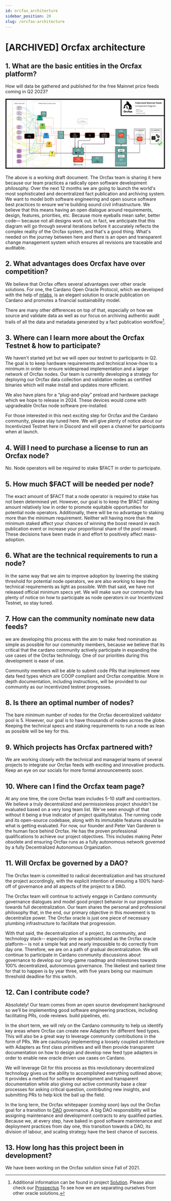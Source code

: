 ```yaml
---
id: orcfax_architecture
sidebar_position: 20
slug: /orcfax-architecture
---
```


# [ARCHIVED] Orcfax architecture

## 1. What are the basic entities in the Orcfax platform?

How will data be gathered and published for the free Mainnet price feeds coming in Q2 2023?

[![](/img/OrcfaxFederatedMainnetFeeds-ComponentDiagram-v1.jpg)](/img/OrcfaxFederatedMainnetFeeds-ComponentDiagram-v1.jpg)

The above is a working draft document. The Orcfax team is sharing it here because our team practices a radically open software development philosophy. Over the next 12 months we are going to launch the world's most sophisticated and decentralized fact publication and archiving system. We want to model both software engineering and open source software best practices to ensure we're building sound civil infrastructure. We believe that this means having an open dialogue around requirements, design, features, priorities, etc. Because more eyeballs mean safer, better code— because not all designs work out. in fact, we anticipate that this diagram will go through several iterations before it accurately reflects the complex reality of the Orcfax system, and that's a good thing. What's needed on the journey between here and there is an open and transparent change management system which ensures all revisions are traceable and auditable.

## 2. What advantages does Orcfax have over competition?

We believe that Orcfax offers several advantages over other oracle solutions. For one, the Cardano Open Oracle Protocol, which we developed with the help of [mlabs](https://mlabs.city/), is an elegant solution to oracle publication on Cardano and promotes a financial sustainability model.

There are many other differences on top of that, especially on how we source and validate data as well as our focus on archiving authentic audit trails of all the data and metadata generated by a fact publication workflow[^1].

## 3. Where can I learn more about the Orcfax Testnet & how to participate?

We haven't started yet but we will open our testnet to participants in Q2. The goal is to keep hardware requirements and technical know-how to a minimum in order to ensure widespread implementation and a larger network of Orcfax nodes. Our team is currently developing a strategy for deploying our Orcfax data collection and validation nodes as certified binaries which will make install and updates more efficient.

We also have plans for a “plug-and-play” preload and hardware package which we hope to release in 2024. These devices would come with upgradeable Orcfax node software pre-installed.

For those interested in this next exciting step for Orcfax and the Cardano community, please stay tuned here. We will give plenty of notice about our Incentivized Testnet here in Discord and will open a channel for participants when at launch.

## 4. Will I need to purchase a license to run an Orcfax node?

No. Node operators will be required to stake $FACT in order to participate.

## 5. How much $FACT will be needed per node?

The exact amount of $FACT that a node operator is required to stake has not been determined yet. However, our goal is to keep the $FACT staking amount relatively low in order to promote equitable opportunities for potential node operators. Additionally, there will be no advantage to staking more than the minimum requirement. Neither will having more than the minimum staked affect your chances of winning the boost reward in each publication event or increase your proportional share of the pool reward. These decisions have been made in and effort to positively affect mass-adoption.

## 6. What are the technical requirements to run a node?

In the same way that we aim to improve adoption by lowering the staking threshold for potential node operators, we are also working to keep the technical requirements as light as possible. With that said, we have not released official minimum specs yet. We will make sure our community has plenty of notice on how to participate as node operators in our Incentivized Testnet, so stay tuned.

## 7. How can the community nominate new data feeds?

we are developing this process with the aim to make feed nomination as simple as possible for our community members, because we believe that its critical that the cardano community actively participate in expanding the use cases of the Orcfax technology. One of our priorities during this development is ease of use.

Community members will be able to submit code PRs that implement new data feed types which are COOP compliant and Orcfax compatible. More in depth documentation, including instructions, will be provided to our community as our incentivized testnet progresses.

## 8. Is there an optimal number of nodes?

The bare minimum number of nodes for the Orcfax decentralized validator pool is 5. However, our goal is to have thousands of nodes across the globe. Keeping the technical specs and staking requirements to run a node as lean as possible will be key for this.

## 9. Which projects has Orcfax partnered with?

We are working closely with the technical and managerial teams of several projects to integrate our Orcfax feeds with exciting and innovative products. Keep an eye on our socials for more formal announcements soon.

## 10. Where can I find the Orcfax team page?

At any one time, the core Orcfax team includes 5-10 staff and contractors. We believe a truly decentralized and permissionless project shouldn't be evaluated based on a very long team list. We've seen enough of that without it being a true indicator of project quality/status. The running code and its open-source codebase, along with its immutable features should be what is getting evaluated. For now, our founder and Peter Van Garderen is the human face behind Orcfax. He has the proven professional qualifications to achieve our project objectives. This includes making Peter obsolete and ensuring Orcfax runs as a fully autonomous network governed by a fully Decentralized Autonomous Organization.

## 11. Will Orcfax be governed by a DAO?

The Orcfax team is committed to radical decentralization and has structured the project accordingly, with the explicit intention of ensuring a 100% hand-off of governance and all aspects of the project to a DAO.

The Orcfax team will continue to actively engage in Cardano community governance dialogues and model good project behavior in our progression towards full decentralization. Our team shares the personal and professional philosophy that, in the end, our primary objective in this movement is to decentralize power. The Orcfax oracle is just one piece of necessary plumbing infrastructure to facilitate that progression.

With that said, the decentralization of a project, its community, and technology stack-- especially one as sophisticated as the Orcfax oracle platform-- is not a simple feat and nearly impossible to do correctly from day one. Therefore, we are on a path of gradual decentralization. We will continue to participate in Cardano community discussions about governance to develop our long-game roadmap and milestones towards 100% decentralized, autonomous governance. The likeliest and earliest time for that to happen is by year three, with five years being our maximum threshold deadline for this switch.

## 12. Can I contribute code?

Absolutely! Our team comes from an open source development background so we’ll be implementing good software engineering practices, including facilitating PRs, code reviews. build pipelines, etc.

In the short term, we will rely on the Cardano community to help us identify key areas where Orcfax can create new Adapters for different feed types. This will also be a great way to leverage community contributions in the form of PRs. We are cautiously implementing a loosely coupled architecture with Adapters as first class primitives and will then provide transparent documentation on how to design and develop new feed type adapters in order to enable new oracle driven use cases on Cardano.

We will leverage Git for this process as this revolutionary decentralized technology gives us the ability to accomplished everything outlined above; it provides a method for software development and transparent documentation while also giving our active community base a clear processes for asking critical question, contributing new insights, and submitting PRs to help kick the ball up the field.

In the long term, the Orcfax whitepaper (*coming soon*) lays out the Orcfax goal for a transition to [DAO](https://docs.orcfax.io/orcfax-architecture#6-will-orcfax-be-governed-by-a-dao) governance. A big DAO responsibility will be assigning maintenance and development contracts to any qualified parties. Because we, at every step, have baked in good software maintenance and deployment practices from day one, this transition towards a DAO, its division of labour, and scaling strategy have the best chance of success.

## 13. How long has this project been in development?


We have been working on the Orcfax solution since Fall of 2021.

[^1]: Additional information can be found in project [Solution](https://docs.orcfax.io/solution). Please also check our [Prospectus](https://orcfax.io/assets/Orcfax-ISPO-Prospectus--March15-2023.pdf) To see how we are separating ourselves from other oracle solutions.
